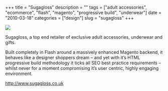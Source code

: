 +++
title = "Sugagloss"
description = ""
tags = ["adult accessories", "ecommerce", "flash", "magento", "progressive build", "underwear"]
date = "2010-03-18"
categories = ["design"]
slug = "sugagloss"
+++


 

  <div id="screens-thumbs" class="clearfix">
    <div class="txt-center" id="design-submission"><a href="http://www.sugagloss.co.uk/"><img id='bluga-thumbnail-2335' class='bluga-thumbnail large' src='//media.konigi.com/bluga/
wt4ba26d66e213e_large.jpg'/></a></div>  
  </div>   
<p>Sugagloss, a top end retailer of exclusive adult accessories, underwear and gifts.</p>

<p>Built completely in Flash around a massively enhanced Magento backend, it behaves like a designer shoppers dream – and yet with it’s HTML progressive build methodology it ticks all SEO best practice requirements – whilst never for a moment compromising it’s user centric, highly engaging environment.</p>

<p><a href="http://www.sugagloss.co.uk/">http://www.sugagloss.co.uk</a></p>




